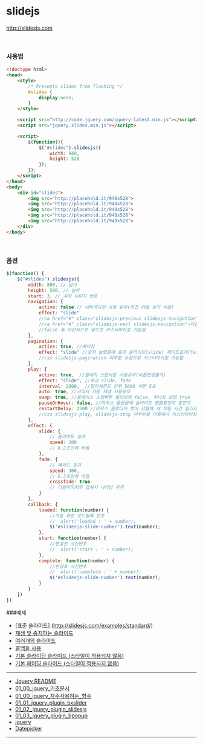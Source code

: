 # slidejs
http://slidesjs.com


<br>

### 사용법

```html
<!doctype html>
<head>
    <style>
        /* Prevents slides from flashing */
        #slides {
            display:none;
        }
    </style>

    <script src="http://code.jquery.com/jquery-latest.min.js"></script>
    <script src="jquery.slides.min.js"></script>

    <script>
        $(function(){
            $("#slides").slidesjs({
                width: 940,
                height: 528
            });
        });
    </script>
</head>
<body>
    <div id="slides">
        <img src="http://placehold.it/940x528">
        <img src="http://placehold.it/940x528">
        <img src="http://placehold.it/940x528">
        <img src="http://placehold.it/940x528">
        <img src="http://placehold.it/940x528">
    </div>
</body>
```


<br>

### 옵션

```javascript
$(function() {
    $("#slides").slidesjs({
        width: 800, // 넓이
        height: 500, // 높이
        start: 3, // 시작 이미지 번호
        navigation: {
            active: false // 네비게이션 사용 유무(이전 다음 보기 버튼)
            effect: "slide"
            //<a href="#" class="slidesjs-previous slidesjs-navigation">이전</a>
            //<a href="#" class="slidesjs-next slidesjs-navigation">다음</a>
            //false 후 이런식으로 넣으면 커스터마이징 가능함
        },
        pagination: {
            active: true, //페이징
            effect: "slide" //숫자 눌렀을때 효과 슬라이드(slide) 페이드효과(fade)
            //css slidesjs-pagination 이부분 수정으로 커스터마이징 가능함
        },
        play: {
            active: true,  //플레이 스탑버튼 사용유무(버튼변경불가)
            effect: "slide", //효과 slide, fade
            interval: 2000,  //밀리세컨드 단위 5000 이면 5초
            auto: true, //시작시 자동 재생 사용유무
            swap: true, //플레이스 스탑버튼 둘다보임 false, 하나로 보임 true
            pauseOnHover: false, //마우스 올렸을때 슬라이드 멈춤할껀지 말껀지
            restartDelay: 2500 //마우스 올렸다가 벗어 났을때 재 작동 시간 밀리세컨드 단위
            //css slidesjs-play, slidesjs-stop 이부분을 이용해서 커스터마이징 가능함
        },
        effect: {
            slide: {
                // 슬라이드 효과
                speed: 200
                // 0.2초만에 바뀜
            },
            fade: {
                // 페이드 효과
                speed: 300,
                // 0.3초만에 바뀜
                crossfade: true
                // 다음이미지와 겹쳐서 나타남 유무
            }
        },
        callback: {
            loaded: function(number) {
                //처음 화면 로드될때 번호
                //  alert('loaded : ' + number);
                $('#slidesjs-slide-number').text(number);
            },
            start: function(number) {
                //변경전 사진번호
                //  alert('start : ' + number);
            },
            complete: function(number) {
                //변경후 사진번호
                //  alert('complete : ' + number);
                $('#slidesjs-slide-number').text(number);
            }
        }
    })
})
```



###예제

* [표준 슬라이드] (http://slidesjs.com/examples/standard/)
* [재생 및 중지하는 슬라이드](http://slidesjs.com/examples/playing/)
* [여러개의 슬라이드](http://slidesjs.com/examples/multiple/)
* [콜백을 사용](http://slidesjs.com/examples/callbacks/)
* [기본 슬라이딩 슬라이드 (스타일이 적용되지 않음)](http://slidesjs.com/examples/basic/)
* [기본 페이딩 슬라이드 (스타일이 적용되지 않음)](http://slidesjs.com/examples/basic-fade/)



----


* [Jquery README](../README.md)
* [01_00_jquery_기초문서](01_00_jquery_기초문서.md)
* [01_00_jquery_자주사용하는_함수](01_00_jquery_자주사용하는_함수.md)
* [01_01_jquery_plugin_bxslider](01_01_jquery_plugin_bxslider.md)
* [01_02_jquery_plugin_slidesjs](01_02_jquery_plugin_slidesjs.md)
* [01_03_jquery_plugin_bpopup](01_03_jquery_plugin_bpopup.md)
* [jquery](jquery.md)
* [Datepicker](Datepicker.md)

----

